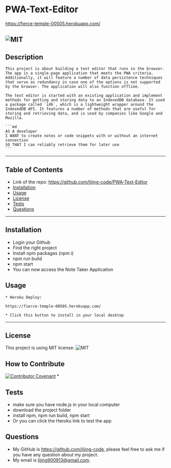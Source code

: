 # PWA-Text-Editor

https://fierce-temple-00505.herokuapp.com/

![MIT](https://img.shields.io/static/v1?label=license&message=MIT&color=brightgreen&style=plastic&logo=appveyor)
  ---
  ## Description
    This project is about building a text editor that runs in the browser.
    The app is a single-page application that meets the PWA criteria. Additionally, it will feature a number of data persistence techniques that serve as redundancy in case one of the options is not supported by the browser. The application will also function offline.

    The text editor is started with an existing application and implement methods for getting and storing data to an IndexedDB database. It used a package called `idb`, which is a lightweight wrapper around the IndexedDB API. It features a number of methods that are useful for storing and retrieving data, and is used by companies like Google and Mozilla.

    ```md
    AS A developer
    I WANT to create notes or code snippets with or without an internet connection
    SO THAT I can reliably retrieve them for later use
    ```
  ---
  ## Table of Contents 
  - Link of the repo: https://github.com/lijing-code/PWA-Text-Editor
  - [Installation](#installation)
  - [Usage](#usage)
  - [License](#license)
  - [Tests](#tests)
  - [Questions](#questions)
  ---
  ## Installation
  * Login your Github
  * Find the right project
  * Install npm packages (npm i)
  * npm run build
  * npm start
  * You can now access the Note Taker Application

  ## Usage


    * Heroku Deploy:
    
    https://fierce-temple-00505.herokuapp.com/

    * Click this button to install in your local desktop
  
  ---
  ## License
  This project is using MIT license:
  ![MIT](https://img.shields.io/static/v1?label=license&message=MIT&color=brightgreen&style=plastic&logo=appveyor)

  ## How to Contribute
  [![Contributor Covenant](https://img.shields.io/badge/Contributor%20Covenant-2.1-4baaaa.svg)](code_of_conduct.md)
  * 

  ## Tests
  * make sure you have node.js in your local computer
  * download the project folder
  * install npm, npm run build, npm start
  * Or you can click the Heroku link to test the app

  ## Questions
  - My GitHub is https://github.com/lijing-code, please feel free to ask me if you have any question about my project.
  - My email is lijing900913@gmail.com.


